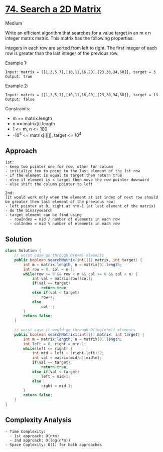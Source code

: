 # [74. Search a 2D Matrix](https://leetcode.com/problems/search-a-2d-matrix/description/)
Medium


Write an efficient algorithm that searches for a value target in an m x n integer matrix matrix. This matrix has the following properties:

Integers in each row are sorted from left to right.
The first integer of each row is greater than the last integer of the previous row.
 

Example 1:
```
Input: matrix = [[1,3,5,7],[10,11,16,20],[23,30,34,60]], target = 3
Output: true
```
Example 2:
```
Input: matrix = [[1,3,5,7],[10,11,16,20],[23,30,34,60]], target = 13
Output: false
``` 

Constraints:

- m == matrix.length
- n == matrix[i].length
- 1 <= m, n <= 100
- -10<sup>4</sup> <= matrix[i][j], target <= 10<sup>4</sup>

## Approach
```
1st:
- keep two pointer one for row, other for column
- initialize tem to point to the last element of the 1st row
- if the element is equal to target then return true
- else if element is < target then move the row pointer downward
- else shift the column pointer to left

2nd: 
[It would work only when the element at 1st index of next row should be greater then last element of the previous row]
- left pointer at 0, right at n*m-1 (at last element of the matrix)
- do the binarysearch
- target element can be find using 
  - rowIndex = mid / number of elements in each row
  - colIndex = mid % number of elements in each row
```

## Solution
```java
class Solution {
    // worst case go through O(n+m) elements
    public boolean searchMatrix(int[][] matrix, int target) {
        int m = matrix.length, n = matrix[0].length;
        int row = 0, col = n-1;
        while(row >= 0 && row < m && col >= 0 && col < n) {
            int val = matrix[row][col];
            if(val == target)
                return true;
            else if(val < target)
                row++;
            else
                col--;
        }
        return false;
    }
    
    // worst case it would go through O(log(n*m)) elements
    public boolean searchMatrix1(int[][] matrix, int target) {
        int m = matrix.length, n = matrix[0].length;
        int left = 0, right = m*n-1;
        while(left <= right) {
            int mid = left + (right-left)/2;
            int val = matrix[mid/n][mid%n];
            if(val == target)
                return true;
            else if(val < target)
                left = mid+1;
            else
                right = mid-1;
        }
        return false;
    }
}
```

## Complexity Analysis
```
- Time Complexity:
  - 1st approach: O(n+m)
  - 2nd approach: O(log(n*m))
- Space Coplexity: O(1) for both approaches
```
